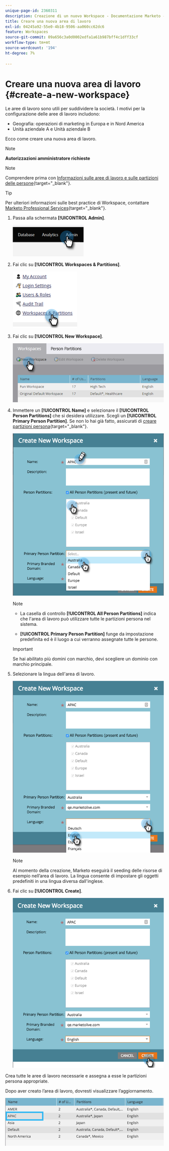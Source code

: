 ```yaml
---
unique-page-id: 2360311
description: Creazione di un nuovo Workspace - Documentazione Marketo - Documentazione del prodotto
title: Creare una nuova area di lavoro
exl-id: 04245a92-55e0-4b18-9506-aa060cc62dc6
feature: Workspaces
source-git-commit: 09a656c3a0d0002edfa1a61b987bff4c1dff33cf
workflow-type: tm+mt
source-wordcount: '194'
ht-degree: 7%

---
```


# Creare una nuova area di lavoro {#create-a-new-workspace}

Le aree di lavoro sono utili per suddividere la società. I motivi per la configurazione delle aree di lavoro includono:

* Geografia: operazioni di marketing in Europa e in Nord America
* Unità aziendale A e Unità aziendale B

Ecco come creare una nuova area di lavoro.

>[!NOTE]
>
>**Autorizzazioni amministratore richieste**

>[!NOTE]
>
>Comprendere prima con [Informazioni sulle aree di lavoro e sulle partizioni delle persone](/help/marketo/product-docs/administration/workspaces-and-person-partitions/understanding-workspaces-and-person-partitions.md){target="_blank"}.

>[!TIP]
>
>Per ulteriori informazioni sulle best practice di Workspace, contattare [Marketo Professional Services](https://business.adobe.com/it/products/marketo/services-support.html){target="_blank"}.

1. Passa alla schermata **[!UICONTROL Admin]**.

   ![](assets/create-a-new-workspace-1.png)

1. Fai clic su **[!UICONTROL Workspaces & Partitions]**.

   ![](assets/create-a-new-workspace-2.png)

1. Fai clic su **[!UICONTROL New Workspace]**.

   ![](assets/create-a-new-workspace-3.png)

1. Immettere un **[!UICONTROL Name]** e selezionare il **[!UICONTROL Person Partitions]** che si desidera utilizzare. Scegli un **[!UICONTROL Primary Person Partition]**. Se non lo hai già fatto, assicurati di [creare partizioni persona](/help/marketo/product-docs/administration/workspaces-and-person-partitions/create-a-person-partition.md){target="_blank"}.

   ![](assets/create-a-new-workspace-4.png)

   >[!NOTE]
   >
   >* La casella di controllo **[!UICONTROL All Person Partitions]** indica che l&#39;area di lavoro può utilizzare tutte le partizioni persona nel sistema.
   >
   >* **[!UICONTROL Primary Person Partition]** funge da impostazione predefinita ed è il luogo a cui verranno assegnate tutte le persone.

   >[!IMPORTANT]
   >
   >Se hai abilitato più domini con marchio, devi scegliere un dominio con marchio principale.

1. Selezionare la lingua dell&#39;area di lavoro.

   ![](assets/create-a-new-workspace-5.png)

   >[!NOTE]
   >
   >Al momento della creazione, Marketo eseguirà il seeding delle risorse di esempio nell’area di lavoro. La lingua consente di impostare gli oggetti predefiniti in una lingua diversa dall&#39;inglese.

1. Fai clic su **[!UICONTROL Create]**.

   ![](assets/create-a-new-workspace-6.png)

Crea tutte le aree di lavoro necessarie e assegna a esse le partizioni persona appropriate.

Dopo aver creato l’area di lavoro, dovresti visualizzare l’aggiornamento.

![](assets/create-a-new-workspace-7.png)
